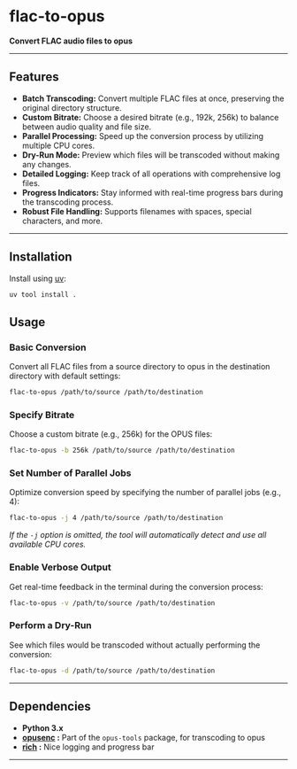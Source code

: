 # flac-to-opus

**Convert FLAC audio files to opus**

---

## **Features**

- **Batch Transcoding:** Convert multiple FLAC files at once, preserving the
  original directory structure.
- **Custom Bitrate:** Choose a desired bitrate (e.g., 192k, 256k) to balance
  between audio quality and file size.
- **Parallel Processing:** Speed up the conversion process by utilizing multiple
  CPU cores.
- **Dry-Run Mode:** Preview which files will be transcoded without making any
  changes.
- **Detailed Logging:** Keep track of all operations with comprehensive log
  files.
- **Progress Indicators:** Stay informed with real-time progress bars during the
  transcoding process.
- **Robust File Handling:** Supports filenames with spaces, special characters,
  and more.

---

## Installation

Install using [uv](https://docs.astral.sh/uv/):

```bash
uv tool install .
```

## **Usage**

### **Basic Conversion**

Convert all FLAC files from a source directory to opus in the destination
directory with default settings:

```bash
flac-to-opus /path/to/source /path/to/destination
```

### **Specify Bitrate**

Choose a custom bitrate (e.g., 256k) for the OPUS files:

```bash
flac-to-opus -b 256k /path/to/source /path/to/destination
```

### **Set Number of Parallel Jobs**

Optimize conversion speed by specifying the number of parallel jobs (e.g., 4):

```bash
flac-to-opus -j 4 /path/to/source /path/to/destination
```

_If the `-j` option is omitted, the tool will automatically detect and use all
available CPU cores._

### **Enable Verbose Output**

Get real-time feedback in the terminal during the conversion process:

```bash
flac-to-opus -v /path/to/source /path/to/destination
```

### **Perform a Dry-Run**

See which files would be transcoded without actually performing the conversion:

```bash
flac-to-opus -d /path/to/source /path/to/destination
```

---

## **Dependencies**

- **Python 3.x**
- **[opusenc](https://github.com/xiph/opus-tools) :** Part of the `opus-tools`
  package, for transcoding to opus
- **[rich](https://github.com/Textualize/rich) :** Nice logging and progress bar

---
